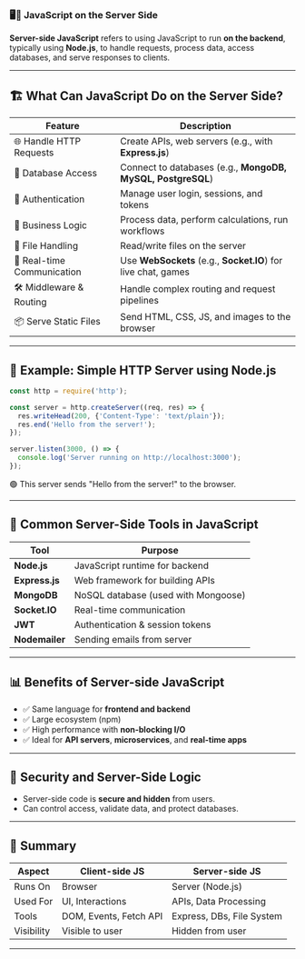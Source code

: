 ### 🖥️📡 **JavaScript on the Server Side**

**Server-side JavaScript** refers to using JavaScript to run **on the backend**, typically using **Node.js**, to handle requests, process data, access databases, and serve responses to clients.

---

## 🏗️ **What Can JavaScript Do on the Server Side?**

| Feature                    | Description                                                   |
| -------------------------- | ------------------------------------------------------------- |
| 🌐 Handle HTTP Requests    | Create APIs, web servers (e.g., with **Express.js**)          |
| 💾 Database Access         | Connect to databases (e.g., **MongoDB, MySQL, PostgreSQL**)   |
| 🔐 Authentication          | Manage user login, sessions, and tokens                       |
| 🧠 Business Logic          | Process data, perform calculations, run workflows             |
| 📁 File Handling           | Read/write files on the server                                |
| 📡 Real-time Communication | Use **WebSockets** (e.g., **Socket.IO**) for live chat, games |
| 🛠️ Middleware & Routing   | Handle complex routing and request pipelines                  |
| 📦 Serve Static Files      | Send HTML, CSS, JS, and images to the browser                 |

---

## 🚀 Example: Simple HTTP Server using Node.js

```js
const http = require('http');

const server = http.createServer((req, res) => {
  res.writeHead(200, {'Content-Type': 'text/plain'});
  res.end('Hello from the server!');
});

server.listen(3000, () => {
  console.log('Server running on http://localhost:3000');
});
```

🟢 This server sends "Hello from the server!" to the browser.

---

## 🧱 Common Server-Side Tools in JavaScript

| Tool           | Purpose                             |
| -------------- | ----------------------------------- |
| **Node.js**    | JavaScript runtime for backend      |
| **Express.js** | Web framework for building APIs     |
| **MongoDB**    | NoSQL database (used with Mongoose) |
| **Socket.IO**  | Real-time communication             |
| **JWT**        | Authentication & session tokens     |
| **Nodemailer** | Sending emails from server          |

---

## 📊 Benefits of Server-side JavaScript

* ✅ Same language for **frontend and backend**
* ✅ Large ecosystem (npm)
* ✅ High performance with **non-blocking I/O**
* ✅ Ideal for **API servers**, **microservices**, and **real-time apps**

---

## 🔐 Security and Server-Side Logic

* Server-side code is **secure and hidden** from users.
* Can control access, validate data, and protect databases.

---

## 📌 Summary

| Aspect     | Client-side JS         | Server-side JS            |
| ---------- | ---------------------- | ------------------------- |
| Runs On    | Browser                | Server (Node.js)          |
| Used For   | UI, Interactions       | APIs, Data Processing     |
| Tools      | DOM, Events, Fetch API | Express, DBs, File System |
| Visibility | Visible to user        | Hidden from user          |

---
